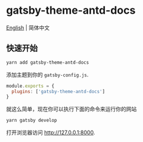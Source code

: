 # gatsby-theme-antd-docs

[English](./README.md) | 简体中文

## 快速开始

```sh
yarn add gatsby-theme-antd-docs
```

添加主题到你的 `gatsby-config.js`. 

```javascript
module.exports = {
  plugins: ['gatsby-theme-antd-docs']
}
```

就这么简单，现在你可以执行下面的命令来运行你的网站

```sh
yarn gatsby develop
```

打开浏览器访问 http://127.0.0.1:8000.
